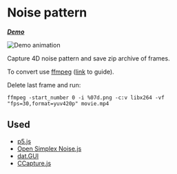 # Noise pattern

**_[Demo](https://zotho.github.io/projects/noise_pattern/)_**

![Demo animation](animation.gif)

Capture 4D noise pattern and save zip archive of frames.

To convert use [ffmpeg](https://ffmpeg.org/) ([link](https://stackoverflow.com/questions/24961127/how-to-create-a-video-from-images-with-ffmpeg) to guide).

Delete last frame and run:

```ffmpeg -start_number 0 -i %07d.png -c:v libx264 -vf "fps=30,format=yuv420p" movie.mp4```

## Used
* [p5.js](https://p5js.org)
* [Open Simplex Noise.js](https://github.com/joshforisha/open-simplex-noise-js)
* [dat.GUI](https://workshop.chromeexperiments.com/examples/gui)
* [CCapture.js](https://github.com/spite/ccapture.js)